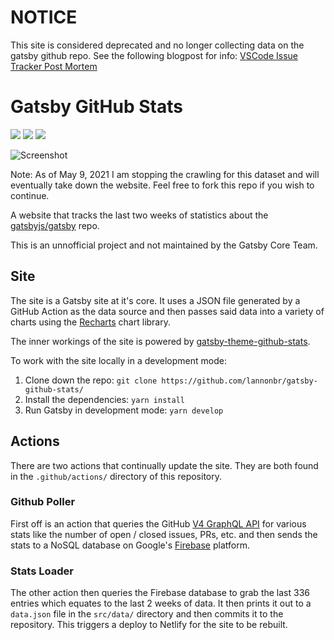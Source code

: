 # NOTICE

This site is considered deprecated and no longer collecting data on the gatsby github repo. See the following blogpost for info: [VSCode Issue Tracker Post Mortem](https://lannonbr.com/blog/vscode-issue-tracker-post-mortem/)


# Gatsby GitHub Stats

![](https://github.com/lannonbr/gatsby-github-stats/workflows/Upload%20to%20Firebase/badge.svg)
![](https://github.com/lannonbr/gatsby-github-stats/workflows/Update%20Repo/badge.svg)
![](https://github.com/lannonbr/gatsby-github-stats/workflows/Gatsby%20GitHub%20Stats%20Screenshot/badge.svg)

![Screenshot](./Screenshot.png)

Note: As of May 9, 2021 I am stopping the crawling for this dataset and will eventually take down the website. Feel free to fork this repo if you wish to continue.

A website that tracks the last two weeks of statistics about the [gatsbyjs/gatsby](https://github.com/gatsbyjs/gatsby) repo.

This is an unnofficial project and not maintained by the Gatsby Core Team.

## Site

The site is a Gatsby site at it's core. It uses a JSON file generated by a GitHub Action as the data source and then passes said data into a variety of charts using the [Recharts](http://recharts.org/) chart library.

The inner workings of the site is powered by [gatsby-theme-github-stats](https://github.com/lannonbr/gatsby-theme-github-stats/tree/master/gatsby-theme-github-stats).

To work with the site locally in a development mode:

1. Clone down the repo: `git clone https://github.com/lannonbr/gatsby-github-stats/`
2. Install the dependencies: `yarn install`
3. Run Gatsby in development mode: `yarn develop`

## Actions

There are two actions that continually update the site. They are both found in the `.github/actions/` directory of this repository.

### Github Poller

First off is an action that queries the GitHub [V4 GraphQL API](https://developer.github.com/v4/) for various stats like the number of open / closed issues, PRs, etc. and then sends the stats to a NoSQL database on Google's [Firebase](https://firebase.google.com/) platform.

### Stats Loader

The other action then queries the Firebase database to grab the last 336 entries which equates to the last 2 weeks of data. It then prints it out to a `data.json` file in the `src/data/` directory and then commits it to the repository. This triggers a deploy to Netlify for the site to be rebuilt.
